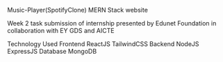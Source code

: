 Music-Player(SpotifyClone) MERN Stack website

Week 2 task submission of internship presented by Edunet Foundation in collaboration with EY GDS and AICTE


Technology Used
Frontend
ReactJS
TailwindCSS
Backend
NodeJS
ExpressJS
Database
MongoDB

